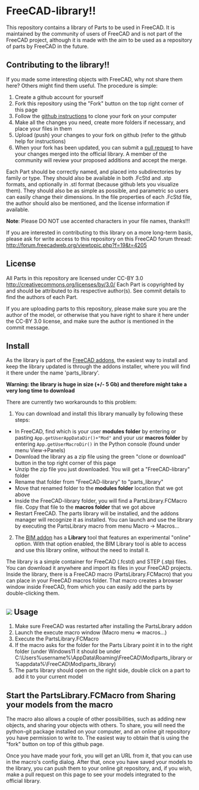 FreeCAD-library!!
===============

This repository contains a library of Parts to be used in FreeCAD. It is maintained by the community
of users of FreeCAD and is not part of the FreeCAD project, although it is made with the aim to be
used as a repository of parts by FreeCAD in the future.

Contributing to the library!!
---------------------------

If you made some interesting objects with FreeCAD, why not share them here? Others might find them
useful. The procedure is simple:

1. Create a github account for yourself
2. Fork this repository using the "Fork" button on the top right corner of this page
3. Follow the [github instructions](https://help.github.com/articles/fork-a-repo/) to clone your fork on your computer
4. Make all the changes you need, create more folders if necessary, and place your files in them
5. Upload (push) your changes to your fork on github (refer to the github help for instructions)
6. When your fork has been updated, you can submit a [pull request](https://help.github.com/articles/creating-a-pull-request/) to have your changes merged into the official library. A member of the community will review your proposed additions and accept the merge.

Each Part should be correctly named, and placed into subdirectories by family or type. They should also
be available in both .FcStd and .stp formats, and optionally in .stl format (because github lets you
visualize them). They should also be as simple as possible, and parametric
so users can easily change their dimensions. In the file properties of each .FcStd file, the author
should also be mentioned, and the license information if available.

**Note**: Please DO NOT use accented characters in your file names, thanks!!!

If you are interested in contributing to this library on a more long-term basis, please ask for write 
access to this repository on this FreeCAD forum thread: http://forum.freecadweb.org/viewtopic.php?f=19&t=4205

License
-------

All Parts in this repository are licensed under CC-BY 3.0 http://creativecommons.org/licenses/by/3.0/
Each Part is copyrighted by and should be attributed to its respective author(s).
See commit details to find the authors of each Part.

If you are uploading parts to this repository, please make sure you are the author of the model,
or otherwise that you have right to share it here under the CC-BY 3.0 license, and make sure the author
is mentioned in the commit message.

Install
-------

As the library is part of the [FreeCAD addons](https://github.com/FreeCAD/FreeCAD-addons), the easiest way
to install and keep the library updated is through the addons installer, where you will find it there
under the name 'parts_library'.

**Warning: the library is huge in size (+/- 5 Gb) and therefore might take a very long time to download**

There are currently two workarounds to this problem: 

1. You can download and install this library manually by following these steps:

* In FreeCAD, find which is your user **modules folder** by entering or pasting `App.getUserAppDataDir()+"Mod"` and your usr **macros folder** by entering `App.getUserMacroDir()` in the Python console (found under menu View->Panels)
* Download the library as a zip file using the green "clone or download" button in the top right corner of this page
* Unzip the zip file you just downloaded. You will get a "FreeCAD-library" folder
* Rename that folder from "FreeCAD-library" to "parts_library"
* Move that renamed folder to the **modules folder** location that we got above
* Inside the FreeCAD-library folder, you will find a PartsLibrary.FCMacro file. Copy that file to the **macros folder** that we got above
* Restart FreeCAD. The parts library will be installed, and the addons manager will recognize it as installed. You can launch and use the library by executing the PartsLibrary macro  from menu Macro -> Macros...

2. The [BIM addon](https://github.com/yorikvanhavre/BIM_Workbench) has a **Library** tool that features an experimental "online" option. With that option enabled, the BIM Library tool is able to access and use this library online, without the need to install it.

The library is a simple container for FreeCAD (.fcstd) and STEP (.stp) files. You can download it
anywhere and import its files in your FreeCAD projects. Inside the library, there is a FreeCAD
macro (PartsLibrary.FCMacro) that you can place in your FreeCAD macros folder. That macro creates 
a browser window inside FreeCAD, from which you can easily add the parts by double-clicking them.

![](http://www.freecadweb.org/wiki/images/c/c5/Parts-library.jpg)
Usage
-----

1. Make sure FreeCAD was restarted after installing the PartsLibrary addon
2. Launch the execute macro window (Macro menu => macros...)
3. Execute the PartsLibrary.FCMacro
4. If the macro asks for the folder for the Parts Library point it in to the right folder (under Windows11 it should be under C:\Users\%username%\AppData\Roaming\FreeCAD\Mod\parts_library or %appdata%\FreeCAD\Mod\parts_library)
5. The parts library should open on the right side, double click on a part to add it to your current model

Start the PartsLibrary.FCMacro from 
Sharing your models from the macro
----------------------------------

The macro also allows a couple of other possibilities, such as adding new objects, and
sharing your objects with others. To share, you will need the python-git package
installed on your computer, and an online git repository you have permission to write to. The 
easiest way to obtain that is using the "fork" button on top of this github page.

Once you have made your fork, you will get an URL from it, that you can use in the macro's
config dialog. After that, once you have saved your models to the library, you can push them to
your online git repository, and, if you wish, make a pull request on this page to see your
models integrated to the official library.
